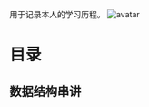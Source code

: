 用于记录本人的学习历程。
![avatar](http://assets.processon.com/chart_image/5f967bcc63768906e689b76d.png)
# 目录

## 数据结构串讲
